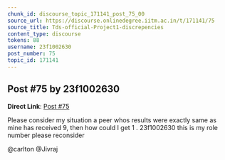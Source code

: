 ```yaml
---
chunk_id: discourse_topic_171141_post_75_00
source_url: https://discourse.onlinedegree.iitm.ac.in/t/171141/75
source_title: Tds-official-Project1-discrepencies
content_type: discourse
tokens: 88
username: 23f1002630
post_number: 75
topic_id: 171141
---
```


## Post #75 by 23f1002630

**Direct Link**: [Post #75](https://discourse.onlinedegree.iitm.ac.in/t/171141/75)

Please consider my situation a peer whos results were exactly same as mine has received 9, then how could I get 1 . 23f1002630 this is my role number please reconsider

@carlton @Jivraj
